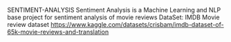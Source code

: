 SENTIMENT-ANALYSIS
Sentiment Analysis is a Machine Learning and NLP base project for sentiment analysis of movie reviews
DataSet: IMDB Movie review dataset https://www.kaggle.com/datasets/crisbam/imdb-dataset-of-65k-movie-reviews-and-translation
